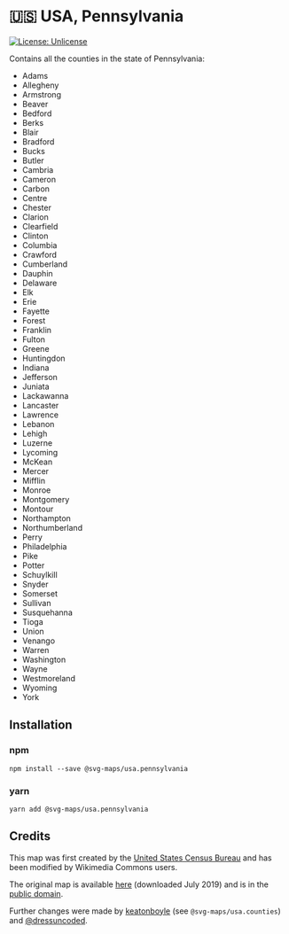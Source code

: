 # 🇺🇸 USA, Pennsylvania

[![License: Unlicense](https://img.shields.io/badge/license-Unlicense-blue.svg)](http://unlicense.org/)

Contains all the counties in the state of Pennsylvania:
* Adams
* Allegheny
* Armstrong
* Beaver
* Bedford
* Berks
* Blair
* Bradford
* Bucks
* Butler
* Cambria
* Cameron
* Carbon
* Centre
* Chester
* Clarion
* Clearfield
* Clinton
* Columbia
* Crawford
* Cumberland
* Dauphin
* Delaware
* Elk
* Erie
* Fayette
* Forest
* Franklin
* Fulton
* Greene
* Huntingdon
* Indiana
* Jefferson
* Juniata
* Lackawanna
* Lancaster
* Lawrence
* Lebanon
* Lehigh
* Luzerne
* Lycoming
* McKean
* Mercer
* Mifflin
* Monroe
* Montgomery
* Montour
* Northampton
* Northumberland
* Perry
* Philadelphia
* Pike
* Potter
* Schuylkill
* Snyder
* Somerset
* Sullivan
* Susquehanna
* Tioga
* Union
* Venango
* Warren
* Washington
* Wayne
* Westmoreland
* Wyoming
* York

## Installation

### npm

`npm install --save @svg-maps/usa.pennsylvania`

### yarn

`yarn add @svg-maps/usa.pennsylvania`

## Credits

This map was first created by the [United States Census Bureau](https://www.census.gov/) and has been modified by Wikimedia Commons users.

The original map is available [here](https://commons.wikimedia.org/wiki/File:Usa_counties_large.svg) (downloaded July 2019) and is in the [public domain](https://en.wikipedia.org/wiki/Public_domain).

Further changes were made by [keatonboyle](https://github.com/keatonboyle) (see `@svg-maps/usa.counties`) and [@dressuncoded](https://github.com/dressuncoded).
